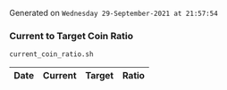 Generated on `Wednesday 29-September-2021 at 21:57:54`

### Current to Target Coin Ratio
`current_coin_ratio.sh`

Date|Current|Target|Ratio
---|---|---|---
